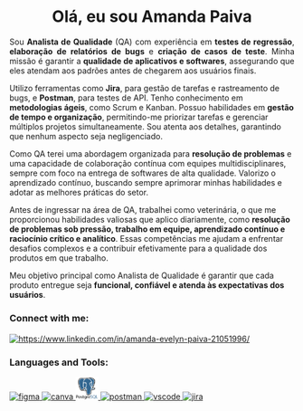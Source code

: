 <h1 align="center">Olá, eu sou Amanda Paiva</h1>
<p align="justify">Sou <b> Analista de Qualidade</b> (QA) com experiência em <b>testes de regressão</b>, <b>elaboração de relatórios de bugs</b> e <b>criação de casos de teste</b>. Minha missão é garantir a <b>qualidade de aplicativos e softwares</b>, assegurando que eles atendam aos padrões antes de chegarem aos usuários finais. 

Utilizo ferramentas como <b>Jira</b>, para gestão de tarefas e rastreamento de bugs, e <b>Postman</b>, para testes de API. Tenho conhecimento em <b>metodologias ágeis</b>, como Scrum e Kanban. Possuo habilidades em <b>gestão de tempo e organização</b>, permitindo-me priorizar tarefas e gerenciar múltiplos projetos simultaneamente. Sou atenta aos detalhes, garantindo que nenhum aspecto seja negligenciado. 

Como QA terei uma abordagem organizada para <b>resolução de problemas</b> e uma capacidade de colaboração contínua com equipes multidisciplinares, sempre com foco na entrega de softwares de alta qualidade. Valorizo o aprendizado contínuo, buscando sempre aprimorar minhas habilidades e adotar as melhores práticas do setor. 

Antes de ingressar na área de QA, trabalhei como veterinária, o que me proporcionou habilidades valiosas que aplico diariamente, como <b>resolução de problemas sob pressão, trabalho em equipe, aprendizado contínuo e raciocínio crítico e analítico</b>. Essas competências me ajudam a enfrentar desafios complexos e a contribuir efetivamente para a qualidade dos produtos em que trabalho. 

Meu objetivo principal como Analista de Qualidade é garantir que cada produto entregue seja <b>funcional, confiável e atenda às expectativas dos usuários</b>.</h3>

<h3 align="left">Connect with me:</h3>
<p align="left">
<a href="https://linkedin.com/in/https://www.linkedin.com/in/amanda-evelyn-paiva-21051996/" target="blank"><img align="center" src="https://raw.githubusercontent.com/rahuldkjain/github-profile-readme-generator/master/src/images/icons/Social/linked-in-alt.svg" alt="https://www.linkedin.com/in/amanda-evelyn-paiva-21051996/" height="30" width="40" /></a>
</p>

<h3 align="left">Languages and Tools:</h3>
<p align="left"> <a href="https://www.figma.com/" target="_blank" rel="noreferrer"> <img src="https://www.vectorlogo.zone/logos/figma/figma-icon.svg" alt="figma" width="40" height="40"/> </a> <a href="https://www.canva.com/" target="_blank" rel="noreferrer">
    <img src="https://www.vectorlogo.zone/logos/canva/canva-icon.svg" alt="canva" width="40" height="40"/>
  </a> <a href="https://www.postgresql.org" target="_blank" rel="noreferrer"> <img src="https://raw.githubusercontent.com/devicons/devicon/master/icons/postgresql/postgresql-original-wordmark.svg" alt="postgresql" width="40" height="40"/> </a> <a href="https://postman.com" target="_blank" rel="noreferrer"> <img src="https://www.vectorlogo.zone/logos/getpostman/getpostman-icon.svg" alt="postman" width="40" height="40"/> </a> <a href="https://code.visualstudio.com/" target="_blank" rel="noreferrer">
    <img src="https://www.vectorlogo.zone/logos/visualstudio_code/visualstudio_code-icon.svg" alt="vscode" width="40" height="40"/>
  </a> <a href="https://www.atlassian.com/software/jira" target="_blank" rel="noreferrer">
    <img src="https://cdn.worldvectorlogo.com/logos/jira-1.svg" alt="jira" width="40" height="40"/>
  </a> </p>
